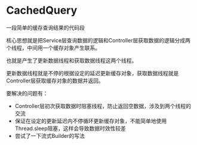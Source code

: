 # CachedQuery
一段简单的缓存查询结果的代码段

核心思想就是把Service层查询数据的逻辑和Controller层获取数据的逻辑分成两个线程，中间用一个缓存对象产生联系。

也就是产生了更新数据线程和获取数据线程这两个线程。

更新数据线程就是不停的根据设定的延迟更新缓存对象，获取数据线程就是Controller层获取缓存对象的数据并返回。

要解决的问题有：

- Controller层初次获取数据时阻塞线程，防止返回空数据，涉及到两个线程的交流
- 保证在设定的更新延迟内不停循环更新缓存对象，不能简单地使用Thread.sleep阻塞，这样会导致数据时效性较差
- 尝试了一下流式Builder的写法
